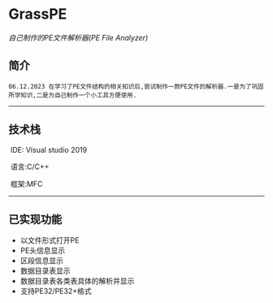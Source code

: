 # GrassPE
  *自己制作的PE文件解析器(PE File Analyzer)*
## 简介
  	06.12.2023 在学习了PE文件结构的相关知识后,尝试制作一款PE文件的解析器.一是为了巩固所学知识,二是为自己制作一个小工具方便使用.
   
----
## 技术栈
​	IDE: Visual studio 2019

​	语言:C/C++

​	框架:MFC

----
## 已实现功能
* 以文件形式打开PE
* PE头信息显示
* 区段信息显示
* 数据目录表显示
* 数据目录表各类表具体的解析并显示
* 支持PE32/PE32+格式
